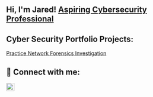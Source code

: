 ## Hi, I'm Jared! [<a href="https://www.linkedin.com/in/jared-coppola/">Aspiring Cybersecurity Professional</a>](https://www.linkedin.com/in/jared-coppola/)

## Cyber Security Portfolio Projects:

[Practice Network Forensics Investigation](https://github.com/jaredcoppola/Sample-Network-Forensics-Investigation)

## 🤳 Connect with me:

[<img align="left" alt="JaredCoppola | LinkedIn" width="22px" src="https://cdn.jsdelivr.net/npm/simple-icons@v3/icons/linkedin.svg" />][linkedin]

[linkedin]: https://linkedin.com/in/jared-coppola
